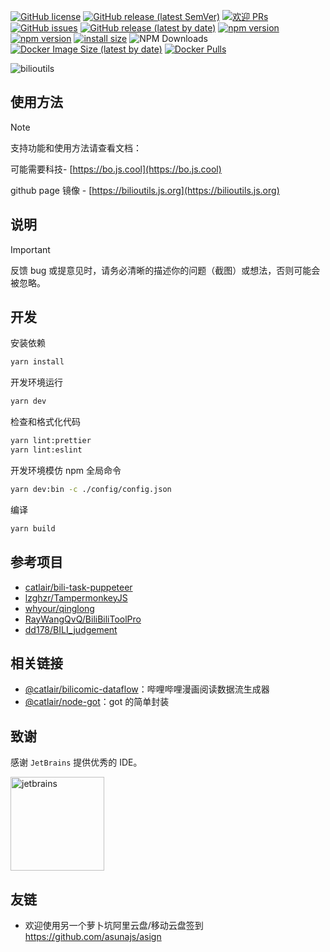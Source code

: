 [![GitHub license](https://img.shields.io/badge/license-MIT-blue.svg?logo=typescript)](https://github.com/catlair/BiliTools/blob/main/LICENSE)
[![GitHub release (latest SemVer)](https://img.shields.io/github/v/release/catlair/BiliTools?logo=github)](https://github.com/catlair/BiliTools/releases)
[![欢迎 PRs](https://img.shields.io/badge/PRs-welcome-brightgreen.svg?logo=github)](https://github.com/catlair/BiliTools/pulls)
[![GitHub issues](https://img.shields.io/github/issues/catlair/BiliTools?logo=github)](https://github.com/catlair/BiliTools/issues)
[![GitHub release (latest by date)](https://img.shields.io/github/downloads/catlair/BiliTools/total?logo=github)](https://github.com/catlair/BiliTools/releases/latest)
[![npm version](https://img.shields.io/npm/v/bilioutils?logo=npm&color=%23afcee9)](https://www.npmjs.com/package/bilioutils)
[![npm version](https://img.shields.io/npm/v/bilioutils?registry_uri=https%3A%2F%2Fregistry.npmmirror.com&logo=npm&label=taobao&color=%238c7ae6)](https://npmmirror.com/package/bilioutils)
[![install size](https://packagephobia.com/badge?p=bilioutils)](https://packagephobia.com/result?p=bilioutils)
![NPM Downloads](https://img.shields.io/npm/dw/bilioutils?logo=npm)
[![Docker Image Size (latest by date)](https://img.shields.io/docker/image-size/catlair/bilioutils?logo=docker)](https://hub.docker.com/repository/docker/catlair/bilioutils)
[![Docker Pulls](https://img.shields.io/docker/pulls/catlair/bilioutils?logo=docker)](https://hub.docker.com/repository/docker/catlair/bilioutils)

![bilioutils](https://socialify.git.ci/catlair/bilioutils/image?description=1&descriptionEditable=%20B%20%E7%AB%99%E6%AF%8F%E6%97%A5%E8%87%AA%E5%8A%A8%E6%8A%95%E5%B8%81%EF%BC%8C%E4%BC%9A%E5%91%98%E5%A4%A7%E7%A7%AF%E5%88%86%EF%BC%8C%E6%BC%AB%E7%94%BB%E9%98%85%E8%AF%BB%E5%92%8C%E6%8A%A2%E5%85%91%EF%BC%8C%E9%A2%86%E5%8F%96%E5%A4%A7%E4%BC%9A%E5%91%98%E7%A6%8F%E5%88%A9%EF%BC%8C%E5%A4%A7%E4%BC%9A%E5%91%98%E6%9C%88%E5%BA%95%E7%BB%99%E8%87%AA%E5%B7%B1%E5%85%85%E7%94%B5%E7%AD%89%E3%80%82%E6%AF%8F%E5%A4%A9%E8%BD%BB%E6%9D%BE%E8%8E%B7%E5%8F%9665%E7%BB%8F%E9%AA%8C%E5%80%BC%E3%80%82&font=Bitter&forks=1&issues=1&language=1&name=1&owner=1&pattern=Solid&pulls=1&stargazers=1&theme=Dark)

## 使用方法

> [!NOTE]
> 支持功能和使用方法请查看文档：
>
> 可能需要科技- [https://bo.js.cool](https://bo.js.cool)
>
> github page 镜像 - [https://bilioutils.js.org](https://bilioutils.js.org)

## 说明

> [!IMPORTANT]
> 反馈 bug 或提意见时，请务必清晰的描述你的问题（截图）或想法，否则可能会被忽略。

## 开发

安装依赖

```bash
yarn install
```

开发环境运行

```bash
yarn dev
```

检查和格式化代码

```bash
yarn lint:prettier
yarn lint:eslint
```

开发环境模仿 npm 全局命令

```bash
yarn dev:bin -c ./config/config.json
```

编译

```bash
yarn build
```

## 参考项目

- [catlair/bili-task-puppeteer](https://github.com/catlair/bili-task-puppeteer)
- [lzghzr/TampermonkeyJS](https://github.com/lzghzr/TampermonkeyJS)
- [whyour/qinglong](https://github.com/whyour/qinglong)
- [RayWangQvQ/BiliBiliToolPro](https://github.com/RayWangQvQ/BiliBiliToolPro)
- [dd178/BILI_judgement](https://github.com/dd178/BILI_judgement)

## 相关链接

- [@catlair/bilicomic-dataflow](https://www.npmjs.com/package/@catlair/bilicomic-dataflow)：哔哩哔哩漫画阅读数据流生成器
- [@catlair/node-got](https://www.npmjs.com/package/@catlair/node-got)：got 的简单封装

## 致谢

感谢 `JetBrains` 提供优秀的 IDE。

<a href="https://www.jetbrains.com/zh-cn/community/opensource" target="_blank">
<img src="https://tva1.sinaimg.cn/large/008eGmZEly1gov9g3tzrnj30u00wj0tn.jpg" width="150" alt="jetbrains"/>
</a>

## 友链

- 欢迎使用另一个萝卜坑阿里云盘/移动云盘签到 https://github.com/asunajs/asign
